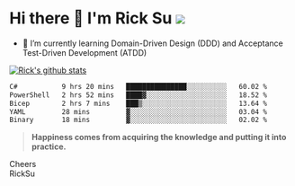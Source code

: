 # Hi there 👋 I'm Rick Su ![](https://komarev.com/ghpvc/?username=ricksu978)
<!--
**ricksu978/ricksu978** is a ✨ _special_ ✨ repository because its `README.md` (this file) appears on your GitHub profile.

Here are some ideas to get you started:

- 🔭 I’m currently working on ...
-->
- 🌱 I’m currently learning Domain-Driven Design (DDD) and Acceptance Test-Driven Development (ATDD)
<!--
- 👯 I’m looking to collaborate on ...
- 🤔 I’m looking for help with ...
- 💬 Ask me about ...
- 📫 How to reach me: ...
- 😄 Pronouns: ...
- ⚡ Fun fact: ...
-->
[![Rick's github stats](https://github-readme-stats.vercel.app/api?username=ricksu978&theme=dark)](https://github.com/ricksu978/ricksu978)

<!--START_SECTION:waka-->

```txt
C#           9 hrs 20 mins   ███████████████░░░░░░░░░░   60.02 %
PowerShell   2 hrs 52 mins   ████▓░░░░░░░░░░░░░░░░░░░░   18.52 %
Bicep        2 hrs 7 mins    ███▒░░░░░░░░░░░░░░░░░░░░░   13.64 %
YAML         28 mins         ▓░░░░░░░░░░░░░░░░░░░░░░░░   03.04 %
Binary       18 mins         ▓░░░░░░░░░░░░░░░░░░░░░░░░   02.02 %
```

<!--END_SECTION:waka-->

> **Happiness comes from acquiring the knowledge and putting it into practice.**

Cheers  
RickSu 
